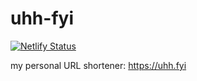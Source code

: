 # uhh-fyi

[![Netlify Status](https://api.netlify.com/api/v1/badges/c2e7517c-a57d-4e2e-8fde-a48fd276d2cf/deploy-status)](https://app.netlify.com/sites/uhh-fyi/deploys)

my personal URL shortener: https://uhh.fyi


